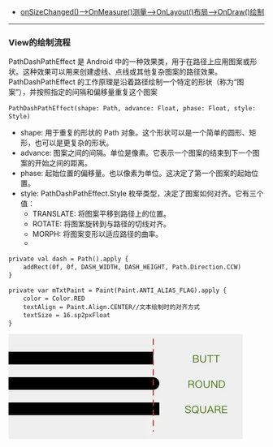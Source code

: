 - [onSizeChanged()—>OnMeasure()测量—>OnLayout()布局—>OnDraw()绘制](#draw)

-------------------------

### <span id = "draw">View的绘制流程</span>

PathDashPathEffect 是 Android 中的一种效果类，用于在路径上应用图案或形状。这种效果可以用来创建虚线、点线或其他复杂图案的路径效果。PathDashPathEffect
的工作原理是沿着路径绘制一个特定的形状（称为“图案”），并按照指定的间隔和偏移量重复这个图案

```agsl
PathDashPathEffect(shape: Path, advance: Float, phase: Float, style: Style)
```

- shape: 用于重复的形状的 Path 对象。这个形状可以是一个简单的圆形、矩形，也可以是更复杂的形状。
- advance: 图案之间的间隔。单位是像素。它表示一个图案的结束到下一个图案的开始之间的距离。
- phase: 起始位置的偏移量。也以像素为单位。这决定了第一个图案的起始位置。
- style: PathDashPathEffect.Style 枚举类型，决定了图案如何对齐。它有三个值：
    - TRANSLATE: 将图案平移到路径上的位置。
    - ROTATE: 将图案旋转到与路径的切线对齐。
    - MORPH: 将图案变形以适应路径的曲率。
    -

```agsl
private val dash = Path().apply {
    addRect(0f, 0f, DASH_WIDTH, DASH_HEIGHT, Path.Direction.CCW)
}
```

```agsl
private var mTxtPaint = Paint(Paint.ANTI_ALIAS_FLAG).apply {
    color = Color.RED
    textAlign = Paint.Align.CENTER//文本绘制时的对齐方式
    textSize = 16.sp2pxFloat
}
```

![mPaint.strokeCap = Paint.Cap.ROUND](../../picture/customview1.png)